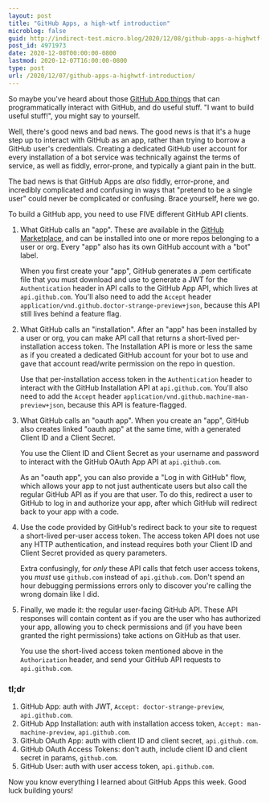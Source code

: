 ```yaml
---
layout: post
title: "GitHub Apps, a high-wtf introduction"
microblog: false
guid: http://indirect-test.micro.blog/2020/12/08/github-apps-a-highwtf-introduction/
post_id: 4971973
date: 2020-12-08T00:00:00-0800
lastmod: 2020-12-07T16:00:00-0800
type: post
url: /2020/12/07/github-apps-a-highwtf-introduction/
---
```

So maybe you've heard about those [GitHub App things](https://docs.github.com/en/free-pro-team@latest/developers/apps) that can programmatically interact with GitHub, and do useful stuff. "I want to build useful stuff!", you might say to yourself.

Well, there's good news and bad news. The good news is that it's a huge step up to interact with GitHub as an app, rather than trying to borrow a GitHub user's credentials. Creating a dedicated GitHub user account for every installation of a bot service was technically against the terms of service, as well as fiddly, error-prone, and typically a giant pain in the butt.

The bad news is that GitHub Apps are _also_ fiddly, error-prone, and incredibly complicated and confusing in ways that "pretend to be a single user" could never be complicated or confusing. Brace yourself, here we go.

To build a GitHub app, you need to use FIVE different GitHub API clients.

1. What GitHub calls an "app". These are available in the [GitHub Marketplace](https://github.com/marketplace), and can be installed into one or more repos belonging to a user or org. Every "app" also has its own GitHub account with a "bot" label.

    When you first create your "app", GitHub generates a .pem certificate file that you must download and use to generate a JWT for the `Authentication` header in API calls to the GitHub App API, which lives at `api.github.com`. You'll also need to add the `Accept` header `application/vnd.github.doctor-strange-preview+json`, because this API still lives behind a feature flag.

1. What GitHub calls an "installation". After an "app" has been installed by a user or org, you can make API call that returns a short-lived per-installation access token. The Installation API is more or less the same as if you created a dedicated GitHub account for your bot to use and gave that account read/write permission on the repo in question.

    Use that per-installation access token in the `Authentication` header to interact with the GitHub Installation API at `api.github.com`. You'll also need to add the `Accept` header `application/vnd.github.machine-man-preview+json`, because this API is feature-flagged.

1. What GitHub calls an "oauth app". When you create an "app", GitHub also creates linked "oauth app" at the same time, with a generated Client ID and a Client Secret.

    You use the Client ID and Client Secret as your username and password to interact with the GitHub OAuth App API at `api.github.com`.

    As an "oauth app", you can also provide a "Log in with GitHub" flow, which allows your app to not just authenticate users but also call the regular GitHub API as if you are that user. To do this, redirect a user to GitHub to log in and authorize your app, after which GitHub will redirect back to your app with a code.

1. Use the code provided by GitHub's redirect back to your site to request a short-lived per-user access token. The access token API does not use any HTTP authentication, and instead requires both your Client ID and Client Secret provided as query parameters.

    Extra confusingly, for _only_ these API calls that fetch user access tokens, you _must_ use `github.com` instead of `api.github.com`. Don't spend an hour debugging permissions errors only to discover you're calling the wrong domain like I did.

1. Finally, we made it: the regular user-facing GitHub API. These API responses will contain content as if you are the user who has authorized your app, allowing you to check permissions and (if you have been granted the right permissions) take actions on GitHub as that user.

    You use the short-lived access token mentioned above in the `Authorization` header, and send your GitHub API requests to `api.github.com`.

### tl;dr

1. GitHub App: auth with JWT, `Accept: doctor-strange-preview`, `api.github.com`.
1. GitHub App Installation: auth with installation access token, `Accept: man-machine-preview`, `api.github.com`.
1. GitHub OAuth App: auth with client ID and client secret, `api.github.com`.
1. GitHub OAuth Access Tokens: don't auth, include client ID and client secret in params, `github.com`.
1. GitHub User: auth with user access token, `api.github.com`.

Now you know everything I learned about GitHub Apps this week. Good luck building yours!
